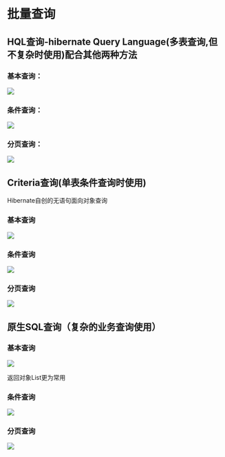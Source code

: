# 批量查询

## HQL查询-hibernate Query Language\(多表查询,但不复杂时使用\)配合其他两种方法

### 基本查询：

![](../../.gitbook/assets/image%20%284%29.png)

### 条件查询：

![](../../.gitbook/assets/image%20%2816%29.png)

### 分页查询：

![](../../.gitbook/assets/image%20%2819%29.png)

## Criteria查询\(单表条件查询时使用\)

Hibernate自创的无语句面向对象查询

### 基本查询

![](../../.gitbook/assets/image%20%289%29.png)

### 条件查询

![](../../.gitbook/assets/image%20%2810%29.png)

### 分页查询

![](../../.gitbook/assets/image%20%287%29.png)

## 原生SQL查询（复杂的业务查询使用）

### 基本查询

![](../../.gitbook/assets/image%20%2812%29.png)

返回对象List更为常用

### 条件查询

![](../../.gitbook/assets/image%20%288%29.png)

### 分页查询

![](../../.gitbook/assets/image%20%285%29.png)



